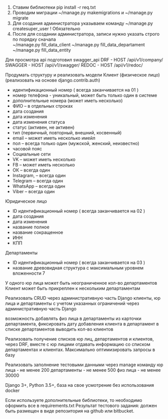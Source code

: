 1) Ставим библиотеки pip install -r req.txt
2) Проводим миграции ~/manage.py makemigrations и ~/manage.py migrate
3) Для создания администратора указываем команду ~/manage.py createsuper_user ! Обязательно
4) После для создании администратора, записи нужно указать строго по порядку сначала  
~/manage.py fill_data_client 
~/manage.py fill_data_departament
~/manage.py fill_data_entity


Для просмотра api подготовил swagger_api
DRF - HOST /api/v1/company/
SWAGGER - HOST /api/v1/swagger/
REDOC - HOST /api/v1/redoc/


Продумать структуру и реализовать модели
Клиент (физическое лицо) (реализовать на основе django.contrib.auth)
- идентификационный номер ( всегда заканчивается на 01 )
- номер телефона - уникальный, может быть только один в системе
- дополнительные номера (может иметь несколько)
- ФИО – в отдельных строках
- дата создания
- дата изменения
- дата изменения статуса
- статус (активен, не активен)
- тип (первичный, повторный, внешний, косвенный)
- email – может иметь несколько имейл
- пол – всегда только один (мужской, женский, неизвестно)
- часовой пояс 
- Социальные сети 
- VK – может иметь несколько
- FB – может иметь несколько
- ОК –  всегда один
- Instagram, – всегда один
- Telegram –  всегда один
- WhatsApp – всегда один
- Viber –  всегда один

 Юридическое лицо
- ID идентификационный номер ( всегда заканчивается на 02 )
- дата создания
- дата изменения
- название полное
- название сокращенное
- ИНН
- КПП

Департаменты
- ID идентификационный номер ( всегда заканчивается на 03 )
- название
 древовидная структура с максимальным уровнем вложенности 7

У одного юр лица может быть неограниченное кол-во департаментов
Клиент может быть прикреплен к нескольким департаментам

Реализовать CRUD через административную часть Django
клиенты, юр лица и департаменты с учетом указанных ограничений через административную часть Django

возможность добавлять физ лица в департаменты из карточки департамента, фиксировать дату добавления клиента в департамент
в списке департаментов выводить кол-во клиентов

Реализовать получение списков юр лиц, департаментов и клиентов, через DRF, вместе с юр лицами отдавать информацию со списком департаментах и клиентах. Максимально оптимизировать запросы в базу


Реализовать заполнение тестовыми данными
через manage команду
юр лица - не менее 200
департаменты - не менее 500
физ лица - не менее 30000

Django 3+, Python 3.5+, база на свое усмотрение
без использования docker

Если используете дополнительные библиотеки, то необходимо оформить все в requirements.txt
Результат тестового задания: должен быть размещен в виде репозитория на github или bitbucket.
